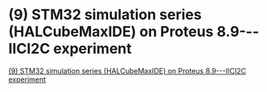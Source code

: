 # (9) STM32 simulation series (HALCubeMaxIDE) on Proteus 8.9---IICI2C experiment
[(9) STM32 simulation series (HALCubeMaxIDE) on Proteus 8.9---IICI2C experiment](https://aiwithcloud.com/2022/09/15/9_stm32_simulation_series_halcubemaxide_on_proteus_8-9___iici2c_experiment/)